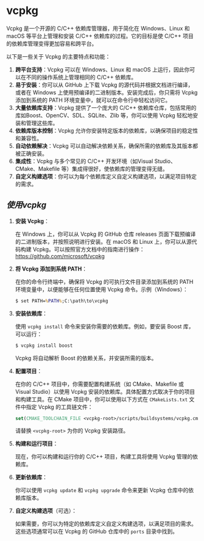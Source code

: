 # vcpkg



Vcpkg 是一个开源的 C/C++ 依赖库管理器，用于简化在 Windows、Linux 和 macOS 等平台上管理和安装 C/C++ 依赖库的过程。它的目标是使 C/C++ 项目的依赖库管理变得更加容易和跨平台。

以下是一些关于 Vcpkg 的主要特点和功能：

1. **跨平台支持**：Vcpkg 可以在 Windows、Linux 和 macOS 上运行，因此你可以在不同的操作系统上管理相同的 C/C++ 依赖库。
2. **易于安装**：你可以从 GitHub 上下载 Vcpkg 的源代码并根据文档进行编译，或者在 Windows 上使用预编译的二进制版本。安装完成后，你只需将 Vcpkg 添加到系统的 PATH 环境变量中，就可以在命令行中轻松访问它。
3. **大量依赖库支持**：Vcpkg 提供了一个庞大的 C/C++ 依赖库仓库，包括常用的库如Boost、OpenCV、SDL、SQLite、Zlib 等，你可以使用 Vcpkg 轻松地安装和管理这些库。
4. **依赖库版本控制**：Vcpkg 允许你安装特定版本的依赖库，以确保项目的稳定性和兼容性。
5. **自动依赖解决**：Vcpkg 可以自动解决依赖关系，确保所需的依赖库及其版本都被正确安装。
6. **集成性**：Vcpkg 与多个常见的 C/C++ 开发环境（如Visual Studio、CMake、Makefile 等）集成得很好，使依赖库的管理变得无缝。
7. **自定义构建选项**：你可以为每个依赖库定义自定义构建选项，以满足项目特定的需求。



## *使用vcpkg*

1. **安装 Vcpkg**：

   在 Windows 上，你可以从 Vcpkg 的 GitHub 仓库 releases 页面下载预编译的二进制版本，并按照说明进行安装。在 macOS 和 Linux 上，你可以从源代码构建 Vcpkg。可以按照官方文档中的指南进行操作：https://github.com/microsoft/vcpkg

2. **将 Vcpkg 添加到系统 PATH**：

   在你的命令行终端中，确保将 Vcpkg 的可执行文件目录添加到系统的 PATH 环境变量中，以便能够在任何位置使用 Vcpkg 命令。示例（Windows）：

   ```cmd
   $ set PATH=%PATH%;C:\path\to\vcpkg
   ```

3. **安装依赖库**：

   使用 `vcpkg install` 命令来安装你需要的依赖库。例如，要安装 Boost 库，可以运行：

   ```cmd
   $ vcpkg install boost
   ```

   Vcpkg 将自动解析 Boost 的依赖关系，并安装所需的版本。

4. **配置项目**：

   在你的 C/C++ 项目中，你需要配置构建系统（如 CMake、Makefile 或 Visual Studio）以使用 Vcpkg 安装的依赖库。具体配置方式取决于你的项目和构建工具。在 CMake 项目中，你可以使用以下方式在 `CMakeLists.txt` 文件中指定 Vcpkg 的工具链文件：

   ```cmake
   set(CMAKE_TOOLCHAIN_FILE <vcpkg-root>/scripts/buildsystems/vcpkg.cmake)
   ```

   请替换 `<vcpkg-root>` 为你的 Vcpkg 安装路径。

5. **构建和运行项目**：

   现在，你可以构建和运行你的 C/C++ 项目，构建工具将使用 Vcpkg 管理的依赖库。

6. **更新依赖库**：

   你可以使用 `vcpkg update` 和 `vcpkg upgrade` 命令来更新 Vcpkg 仓库中的依赖库版本。

7. **自定义构建选项**（可选）：

   如果需要，你可以为特定的依赖库定义自定义构建选项，以满足项目的需求。这些选项通常可以在 Vcpkg 的 GitHub 仓库中的 `ports` 目录中找到。

